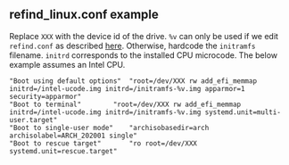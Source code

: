 ## refind\_linux.conf example

Replace `XXX` with the device id of the drive. `%v` can only be used if we edit `refind.conf` as described [here](https://wiki.archlinux.org/index.php/REFInd#For_kernels_automatically_detected_by_rEFInd). Otherwise, hardcode the `initramfs` filename. `initrd` corresponds to the installed CPU microcode. The below example assumes an Intel CPU.


```
"Boot using default options"  "root=/dev/XXX rw add_efi_memmap initrd=/intel-ucode.img initrd=/initramfs-%v.img apparmor=1 security=apparmor" 
"Boot to terminal"	      "root=/dev/XXX rw add_efi_memmap initrd=/intel-ucode.img initrd=/initramfs-%v.img systemd.unit=multi-user.target"
"Boot to single-user mode"    "archisobasedir=arch archisolabel=ARCH_202001 single"
"Boot to rescue target"       "ro root=/dev/XXX systemd.unit=rescue.target"
```

